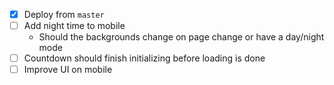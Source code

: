 - [x] Deploy from `master`
- [ ] Add night time to mobile
    - Should the backgrounds change on page change or have a day/night mode
- [ ] Countdown should finish initializing before loading is done
- [ ] Improve UI on mobile
